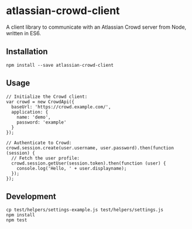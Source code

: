 # atlassian-crowd-client

A client library to communicate with an Atlassian Crowd server from Node, written in ES6.

## Installation

    npm install --save atlassian-crowd-client

## Usage

    // Initialize the Crowd client:
    var crowd = new CrowdApi({
      baseUrl: 'https://crowd.example.com/',
      application: {
        name: 'demo',
        password: 'example'
      }
    });

    // Authenticate to Crowd:
    crowd.session.create(user.username, user.password).then(function (session) {
      // Fetch the user profile:
      crowd.session.getUser(session.token).then(function (user) {
        console.log('Hello, ' + user.displayname);
      });
    });

## Development

    cp test/helpers/settings-example.js test/helpers/settings.js
    npm install
    npm test
